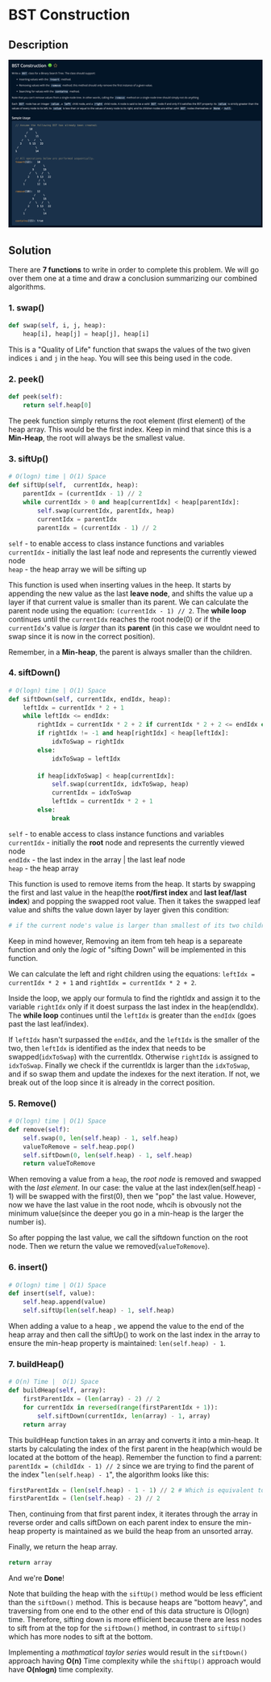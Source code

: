 # BST Construction

## Description

![description](./desc.png)

## Solution

There are **7 functions** to write in order to complete this problem. We will go over them one at a time and draw a conclusion summarizing our combined algorithms.

### 1. swap()

```py
def swap(self, i, j, heap):
    heap[i], heap[j] = heap[j], heap[i]
```

This is a "Quality of Life" function that swaps the values of the two given indices `i` and `j` in the `heap`. You will see this being used in the code.

### 2. peek()

```py
def peek(self):
    return self.heap[0]
```

The peek function simply returns the root element (first element) of the heap array. This would be the first index. Keep in mind that since this is a **Min-Heap**, the root will always be the smallest value.

### 3. siftUp()

```py
# O(logn) time | O(1) Space
def siftUp(self,  currentIdx, heap):
    parentIdx = (currentIdx - 1) // 2
    while currentIdx > 0 and heap[currentIdx] < heap[parentIdx]:
        self.swap(currentIdx, parentIdx, heap)
        currentIdx = parentIdx
        parentIdx = (currentIdx - 1) // 2
```

`self` - to enable access to class instance functions and variables <br>
`currentIdx` - initially the last leaf node and represents the currently viewed node <br>
`heap` - the heap array we will be sifting up <br>

This function is used when inserting values in the heep. It starts by appending the new value as the last **leave node**, and shifts the value up a layer if that current value is smaller than its parent. We can calculate the parent node using the equation: `(currentIdx - 1) // 2`. The **while loop** continues until the `currentIdx` reaches the root node(0) or if the `currentIdx`'s value is _larger_ than its **parent** (in this case we wouldnt need to swap since it is now in the correct position). <br>

Remember, in a **Min-heap**, the parent is always smaller than the children.

### 4. siftDown()

```py
# O(logn) time | O(1) Space
def siftDown(self, currentIdx, endIdx, heap):
    leftIdx = currentIdx * 2 + 1
    while leftIdx <= endIdx:
        rightIdx = currentIdx * 2 + 2 if currentIdx * 2 + 2 <= endIdx else -1
        if rightIdx != -1 and heap[rightIdx] < heap[leftIdx]:
            idxToSwap = rightIdx
        else:
            idxToSwap = leftIdx

        if heap[idxToSwap] < heap[currentIdx]:
            self.swap(currentIdx, idxToSwap, heap)
            currentIdx = idxToSwap
            leftIdx = currentIdx * 2 + 1
        else:
            break
```

`self` - to enable access to class instance functions and variables <br>
`currentIdx` - initially the **root** node and represents the currently viewed node <br>
`endIdx` - the last index in the array | the last leaf node<br>
`heap` - the heap array <br>

This function is used to remove items from the heap. It starts by swapping the first and last value in the heap(the **root/first index** and **last leaf/last index**) and popping the swapped root value. Then it takes the swapped leaf value and shifts the value down layer by layer given this condition: <br>

```py
# if the current node's value is larger than smallest of its two children.
```

Keep in mind however, Removing an item from teh heap is a separeate function and only the _logic_ of "sifting Down" will be implemented in this function. <br>

We can calculate the left and right children using the equations: `leftIdx = currentIdx * 2 + 1` and `rightIdx = currentIdx * 2 + 2`. <br>

Inside the loop, we apply our formula to find the rightIdx and assign it to the variable `rightIdx` only if it doest surpass the last index in the heap(endIdx). The **while loop** continues until the `leftIdx` is greater than the `endIdx` (goes past the last leaf/index). <br>

If `leftIdx` hasn't surpassed the `endIdx`, and the `leftIdx` is the smaller of the two, then `leftIdx` is identified as the index that needs to be swapped(`idxToSwap`) with the currentIdx. Otherwise `rightIdx` is assigned to `idxToSwap`. Finally we check if the currentIdx is larger than the `idxToSwap`, and if so swap them and update the indexes for the next iteration. If not, we break out of the loop since it is already in the correct position.

### 5. Remove()

```py
# O(logn) time | O(1) Space
def remove(self):
    self.swap(0, len(self.heap) - 1, self.heap)
    valueToRemove = self.heap.pop()
    self.siftDown(0, len(self.heap) - 1, self.heap)
    return valueToRemove
```

When removing a value from a `heap`, the _root node_ is removed and swapped with the _last element_. In our case: the value at the last index(len(self.heap) - 1) will be swapped with the first(0), then we "pop" the last value. However, now we have the last value in the root node, whcih is obvously not the minimum value(since the deeper you go in a min-heap is the larger the number is). <br>

So after popping the last value, we call the siftdown function on the root node. Then we return the value we removed(`valueToRemove`).

### 6. insert()

```py
# O(logn) time | O(1) Space
def insert(self, value):
    self.heap.append(value)
    self.siftUp(len(self.heap) - 1, self.heap)
```

When adding a value to a heap , we append the value to the end of the heap array and then call the siftUp() to work on the last index in the array to ensure the min-heap property is maintained: `len(self.heap) - 1`.

### 7. buildHeap()

```py
# O(n) Time |  O(1) Space
def buildHeap(self, array):
    firstParentIdx = (len(array) - 2) // 2
    for currentIdx in reversed(range(firstParentIdx + 1)):
        self.siftDown(currentIdx, len(array) - 1, array)
    return array
```

This buildHeap function takes in an array and converts it into a min-heap. It starts by calculating the index of the first parent in the heap(which would be located at the bottom of the heap). Remember the function to find a parrent: `parentIdx = (childIdx - 1) // 2` since we are trying to find the parent of the index "`len(self.heap) - 1`", the algorithm looks like this:

```py
firstParentIdx = (len(self.heap) - 1 - 1) // 2 # Which is equivalent to..
firstParentIdx = (len(self.heap) - 2) // 2
```

Then, continuing from that first parent index, it iterates through the array in reverse order and calls siftDown on each parent index to ensure the min-heap property is maintained as we build the heap from an unsorted array.<br>

Finally, we return the heap array.

```py
return array
```

And we're **Done**!

Note that building the heap with the `siftUp()` method would be less efficient than the `siftDown()` method. This is because heaps are "bottom heavy", and traversing from one end to the other end of this data structure is O(logn) time. Therefore, sifting down is more effiicient because there are less nodes to sift from at the top for the `siftDown()` method, in contrast to `siftUp()` which has more nodes to sift at the bottom. <br>

Implementing a _mathmatical taylor series_ would result in the `siftDown()` approach having **O(n)** Time complexity while the `shiftUp()` approach would have **O(nlogn)** time complexity.
